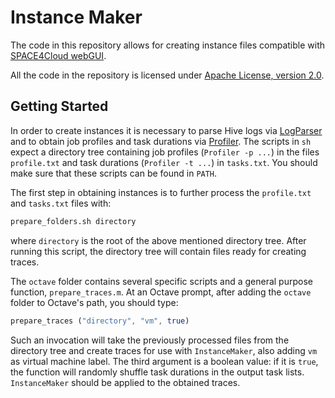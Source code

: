 # Instance Maker

The code in this repository allows for creating instance files compatible
with [SPACE4Cloud webGUI](https://github.com/deib-polimi/diceH2020-space4cloud-webGUI).

All the code in the repository is licensed under
[Apache License, version 2.0](https://www.apache.org/licenses/LICENSE-2.0).

## Getting Started

In order to create instances it is necessary to parse Hive logs via
[LogParser](https://github.com/deib-polimi/LogParser) and to obtain job profiles
and task durations via [Profiler](https://github.com/deib-polimi/Profiler).
The scripts in `sh` expect a directory tree containing job profiles 
(`Profiler -p ...`) in the files `profile.txt` and task durations
(`Profiler -t ...`) in `tasks.txt`.
You should make sure that these scripts can be found in `PATH`.

The first step in obtaining instances is to further process the
`profile.txt` and `tasks.txt` files with:
```sh
prepare_folders.sh directory
```
where `directory` is the root of the above mentioned directory tree.
After running this script, the directory tree will contain files ready
for creating traces.

The `octave` folder contains several specific scripts and a general
purpose function, `prepare_traces.m`.
At an Octave prompt, after adding the `octave` folder to Octave's path,
you should type:
```octave
prepare_traces ("directory", "vm", true)
```
Such an invocation will take the previously processed files from the
directory tree and create traces for use with `InstanceMaker`,
also adding `vm` as virtual machine label.
The third argument is a boolean value: if it is `true`, the function
will randomly shuffle task durations in the output task lists.
`InstanceMaker` should be applied to the obtained traces.
